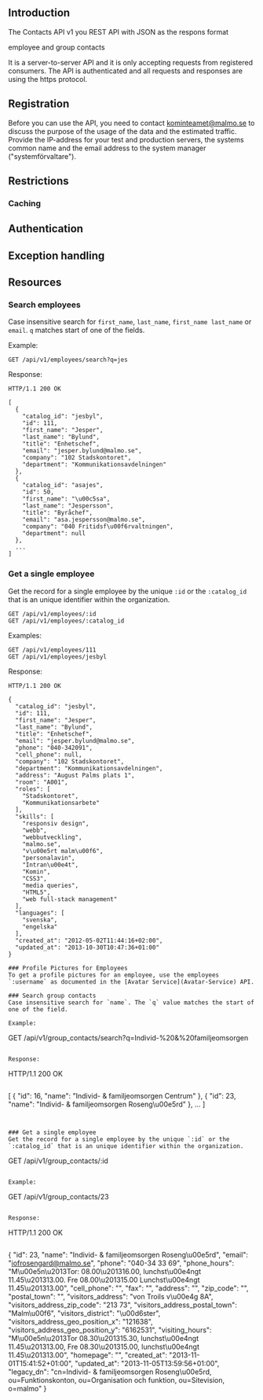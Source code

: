 ## Introduction

The Contacts API v1 you REST API with JSON as the respons format

employee and group contacts

It is a server-to-server API and it is only accepting requests from registered consumers. The API is authenticated and all requests and responses are using the https protocol.




## Registration
Before you can use the API, you need to contact kominteamet@malmo.se to discuss the purpose of the usage of the data and the estimated traffic. Provide the IP-address for your test and production servers, the systems common name and the email address to the system manager ("systemförvaltare").

## Restrictions

### Caching

## Authentication


## Exception handling


## Resources

### Search employees
Case insensitive search for `first_name`, `last_name`, `first_name last_name` or `email`. `q` matches start of one of the fields.

Example:
~~~
GET /api/v1/employees/search?q=jes
~~~

Response:
~~~
HTTP/1.1 200 OK
~~~
~~~
[
  {
    "catalog_id": "jesbyl",
    "id": 111,
    "first_name": "Jesper",
    "last_name": "Bylund",
    "title": "Enhetschef",
    "email": "jesper.bylund@malmo.se",
    "company": "102 Stadskontoret",
    "department": "Kommunikationsavdelningen"
  },
  {
    "catalog_id": "asajes",
    "id": 50,
    "first_name": "\u00c5sa",
    "last_name": "Jespersson",
    "title": "Byråchef",
    "email": "asa.jespersson@malmo.se",
    "company": "040 Fritidsf\u00f6rvaltningen",
    "department": null
  },
  ...
]
~~~

### Get a single employee
Get the record for a single employee by the unique `:id` or the `:catalog_id` that is an unique identifier within the organization.

~~~
GET /api/v1/employees/:id
GET /api/v1/employees/:catalog_id
~~~

Examples:
~~~
GET /api/v1/employees/111
GET /api/v1/employees/jesbyl
~~~

Response:
~~~
HTTP/1.1 200 OK
~~~
~~~
{
  "catalog_id": "jesbyl",
  "id": 111,
  "first_name": "Jesper",
  "last_name": "Bylund",
  "title": "Enhetschef",
  "email": "jesper.bylund@malmo.se",
  "phone": "040-342091",
  "cell_phone": null,
  "company": "102 Stadskontoret",
  "department": "Kommunikationsavdelningen",
  "address": "August Palms plats 1",
  "room": "A001",
  "roles": [
    "Stadskontoret",
    "Kommunikationsarbete"
  ],
  "skills": [
    "responsiv design",
    "webb",
    "webbutveckling",
    "malmo.se",
    "v\u00e5rt malm\u00f6",
    "personalavin",
    "Intran\u00e4t",
    "Komin",
    "CSS3",
    "media queries",
    "HTML5",
    "web full-stack management"
  ],
  "languages": [
    "svenska",
    "engelska"
  ],
  "created_at": "2012-05-02T11:44:16+02:00",
  "updated_at": "2013-10-30T10:47:36+01:00"
}

### Profile Pictures for Employees
To get a profile pictures for an employee, use the employees `:username` as documented in the [Avatar Service](Avatar-Service) API.

### Search group contacts
Case insensitive search for `name`. The `q` value matches the start of one of the field.

Example:
~~~
GET /api/v1/group_contacts/search?q=Individ-%20&%20familjeomsorgen
~~~

Response:
~~~
HTTP/1.1 200 OK
~~~
~~~
[
  {
    "id": 16,
    "name": "Individ- & familjeomsorgen Centrum"
  },
  {
    "id": 23,
    "name": "Individ- & familjeomsorgen Roseng\u00e5rd"
  },
  ...
]
~~~


### Get a single employee
Get the record for a single employee by the unique `:id` or the `:catalog_id` that is an unique identifier within the organization.

~~~
GET /api/v1/group_contacts/:id
~~~

Example:
~~~
GET /api/v1/group_contacts/23
~~~

Response:
~~~
HTTP/1.1 200 OK
~~~
~~~
{
  "id": 23,
  "name": "Individ- & familjeomsorgen Roseng\u00e5rd",
  "email": "iofrosengard@malmo.se",
  "phone": "040-34 33 69",
  "phone_hours": "M\u00e5n\u2013Tor: 08.00\u201316.00, lunchst\u00e4ngt 11.45\u201313.00. Fre 08.00\u201315.00 Lunchst\u00e4ngt 11.45\u201313.00",
  "cell_phone": "",
  "fax": "",
  "address": "",
  "zip_code": "",
  "postal_town": "",
  "visitors_address": "von Troils v\u00e4g 8A",
  "visitors_address_zip_code": "213 73",
  "visitors_address_postal_town": "Malm\u00f6",
  "visitors_district": "\u00d6ster",
  "visitors_address_geo_position_x": "121638",
  "visitors_address_geo_position_y": "6162531",
  "visiting_hours": "M\u00e5n\u2013Tor 08.30\u201315.30, lunchst\u00e4ngt 11.45\u201313.00, Fre 08.30\u201315.00, lunchst\u00e4ngt 11.45\u201313.00",
  "homepage": "",
  "created_at": "2013-11-01T15:41:52+01:00",
  "updated_at": "2013-11-05T13:59:56+01:00",
  "legacy_dn": "cn=Individ- & familjeomsorgen Roseng\u00e5rd, ou=Funktionskonton, ou=Organisation och funktion, ou=Sitevision, o=malmo"
}
